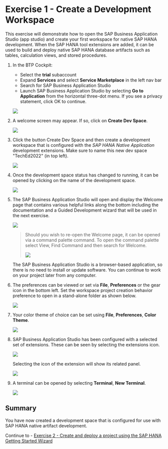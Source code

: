 # Exercise 1 - Create a Development Workspace

This exercise will demonstrate how to open the SAP Business Application Studio (app studio) and create your first workspace for native SAP HANA development.  When the SAP HANA tool extensions are added, it can be used to build and deploy native SAP HANA database artifacts such as tables, calculation views, and stored procedures.  

1. In the BTP Cockpit:
   * Select the **trial** subaccount
   * Expand **Services** and select **Service Marketplace** in the left nav bar
   * Search for SAP Business Application Studio
   * Launch SAP Business Application Studio by selecting **Go to Application** from the horizontal three-dot menu.  If you see a privacy statement, click OK to continue.
    
    ![](images/create-or-open.png)

2. A welcome screen may appear.  If so, click on **Create Dev Space**.

    ![](images/Welcome-screen.png)

3. Click the button Create Dev Space and then create a development workspace that is configured with the *SAP HANA Native Application* development extensions.  Make sure to name this new dev space "TechEd2022" (in top left).

    ![](images/workspace.png)

4. Once the development space status has changed to running, it can be opened by clicking on the name of the development space.

    ![](images/started.png)

5. The SAP Business Application Studio will open and display the Welcome page that contains various helpful links along the bottom including the documentation and a Guided Development wizard that will be used in the next exercise.

    ![](images/Welcome.png)

    >Should you wish to re-open the Welcome page, it can be opened via a command palette command.  To open the command palette select View, Find Command and then search for Welcome.
    >
    >![](images/re-open-welcome.png)

    The SAP Business Application Studio is a browser-based application, so there is no need to install or update software.  You can continue to work on your project later from any computer.

6. The preferences can be viewed or set via **File**, **Preferences** or the gear icon in the bottom left.  Set the workspace project creation behavior preference to open in a stand-alone folder as shown below.

    ![](images/preferences.png)

7. Your color theme of choice can be set using **File**, **Preferences**, **Color Theme**.

    ![](images/color-theme.png)

8. SAP Business Application Studio has been configured with a selected set of extensions.  These can be seen by selecting the extensions icon.  

    ![](images/extensions.png)

    Selecting the icon of the extension will show its related panel.   

    ![](images/git-panel.png)

9. A terminal can be opened by selecting **Terminal**, **New Terminal**.

    ![](images/terminal.png)


## Summary

You have now created a development space that is configured for use with SAP HANA native artifact development.

Continue to - [Exercise 2 - Create and deploy a project using the SAP HANA Getting Started Wizard](../ex2/README.md)

